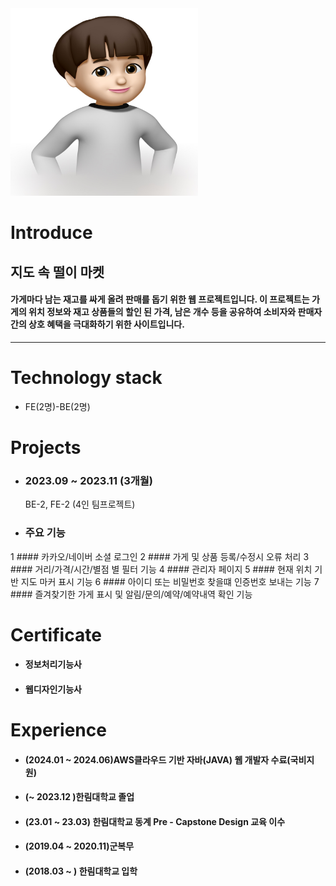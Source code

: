<img src=image.jpg width=300 height=300>    

# Introduce   
## 지도 속 떨이 마켓      
#### 가게마다 남는 재고를 싸게 올려 판매를 돕기 위한 웹 프로젝트입니다. 이 프로젝트는 가게의 위치 정보와 재고 상품들의 할인 된 가격, 남은 개수 등을 공유하여 소비자와 판매자 간의 상호 혜택을 극대화하기 위한 사이트입니다.   
---
# Technology stack  
* FE(2명)-BE(2명)   

# Projects   
* ### 2023.09 ~ 2023.11 (3개월)
  BE-2, FE-2 (4인 팀프로젝트)
* ### 주요 기능   
1 #### 카카오/네이버 소셜 로그인
2 #### 가게 및 상품 등록/수정시 오류 처리
3 #### 거리/가격/시간/별점 별 필터 기능
4 #### 관리자 페이지
5 #### 현재 위치 기반 지도 마커 표시 기능
6 #### 아이디 또는 비밀번호 찾을떄 인증번호 보내는 기능
7 #### 즐겨찾기한 가게 표시 및 알림/문의/예약/예약내역 확인 기능
  

# Certificate   
* #### 정보처리기능사
* #### 웹디자인기능사     

# Experience  
* #### (2024.01 ~ 2024.06)AWS클라우드 기반 자바(JAVA) 웹 개발자 수료(국비지원)
* #### (~ 2023.12 )한림대학교 졸업
* #### (23.01 ~ 23.03) 한림대학교 동계 Pre - Capstone Design 교육 이수
* #### (2019.04 ~ 2020.11)군복무
* #### (2018.03 ~ ) 한림대학교 입학

  
